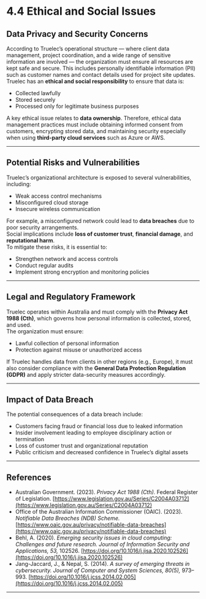 # 4.4 Ethical and Social Issues

## Data Privacy and Security Concerns

According to Truelec’s operational structure — where client data management, project coordination, and a wide range of sensitive information are involved — the organization must ensure all resources are kept safe and secure. This includes personally identifiable information (PII) such as customer names and contact details used for project site updates.  
Truelec has an **ethical and social responsibility** to ensure that data is:
- Collected lawfully  
- Stored securely  
- Processed only for legitimate business purposes  

A key ethical issue relates to **data ownership**. Therefore, ethical data management practices must include obtaining informed consent from customers, encrypting stored data, and maintaining security especially when using **third-party cloud services** such as Azure or AWS.

---

## Potential Risks and Vulnerabilities

Truelec’s organizational architecture is exposed to several vulnerabilities, including:
- Weak access control mechanisms  
- Misconfigured cloud storage  
- Insecure wireless communication  

For example, a misconfigured network could lead to **data breaches** due to poor security arrangements.  
Social implications include **loss of customer trust**, **financial damage**, and **reputational harm**.  
To mitigate these risks, it is essential to:
- Strengthen network and access controls  
- Conduct regular audits  
- Implement strong encryption and monitoring policies  

---

## Legal and Regulatory Framework

Truelec operates within Australia and must comply with the **Privacy Act 1988 (Cth)**, which governs how personal information is collected, stored, and used.  
The organization must ensure:
- Lawful collection of personal information  
- Protection against misuse or unauthorized access  

If Truelec handles data from clients in other regions (e.g., Europe), it must also consider compliance with the **General Data Protection Regulation (GDPR)** and apply stricter data-security measures accordingly.

---

## Impact of Data Breach

The potential consequences of a data breach include:

- Customers facing fraud or financial loss due to leaked information  
- Insider involvement leading to employee disciplinary action or termination  
- Loss of customer trust and organizational reputation  
- Public criticism and decreased confidence in Truelec’s digital assets  

---

## References

- Australian Government. (2023). *Privacy Act 1988 (Cth).* Federal Register of Legislation. [https://www.legislation.gov.au/Series/C2004A03712](https://www.legislation.gov.au/Series/C2004A03712)  
- Office of the Australian Information Commissioner (OAIC). (2023). *Notifiable Data Breaches (NDB) Scheme.* [https://www.oaic.gov.au/privacy/notifiable-data-breaches](https://www.oaic.gov.au/privacy/notifiable-data-breaches)  
- Behl, A. (2020). *Emerging security issues in cloud computing: Challenges and future research.* *Journal of Information Security and Applications, 53,* 102526. [https://doi.org/10.1016/j.jisa.2020.102526](https://doi.org/10.1016/j.jisa.2020.102526)  
- Jang-Jaccard, J., & Nepal, S. (2014). *A survey of emerging threats in cybersecurity.* *Journal of Computer and System Sciences, 80(5),* 973–993. [https://doi.org/10.1016/j.jcss.2014.02.005](https://doi.org/10.1016/j.jcss.2014.02.005)

---

